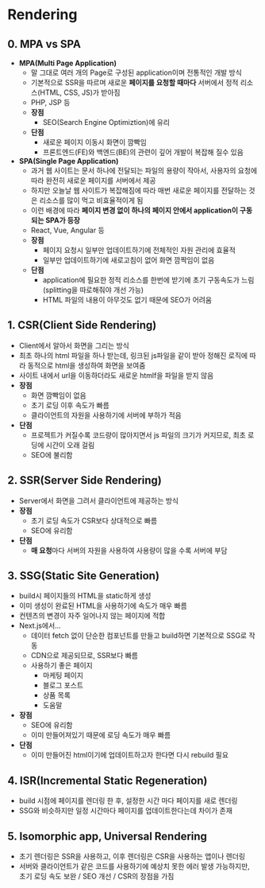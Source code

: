 # Rendering
## 0. MPA vs SPA
- **MPA(Multi Page Application)**
  - 말 그대로 여러 개의 Page로 구성된 application이며 전통적인 개발 방식
  - 기본적으로 SSR을 따르며 새로운 **페이지를 요청할 때마다** 서버에서 정적 리소스(HTML, CSS, JS)가 받아짐
  - PHP, JSP 등
  - **장점**
    - SEO(Search Engine Optimiztion)에 유리
  - **단점**
    - 새로운 페이지 이동시 화면이 깜빡임
    - 프론트엔드(FE)와 백엔드(BE)의 관련이 깊어 개발이 복잡해 질수 있음
- **SPA(Single Page Application)**
  - 과거 웹 사이트는 문서 하나에 전달되는 파일의 용량이 작아서, 사용자의 요청에 따라 완전히 새로운 페이지를 서버에서 제공
  - 하지만 오늘날 웹 사이트가 복잡해짐에 따라 매번 새로운 페이지를 전달하는 것은 리소스를 많이 먹고 비효율적이게 됨
  - 이런 배경에 따라 **페이지 변경 없이 하나의 페이지 안에서 application이 구동되는 SPA가 등장**
  - React, Vue, Angular 등
  - **장점**
    - 페이지 요청시 일부만 업데이트하기에 전체적인 자원 관리에 효율적
    - 일부만 업데이트하기에 새로고침이 없어 화면 깜짝임이 없음
  - **단점**
    - application에 필요한 정적 리소스를 한번에 받기에 초기 구동속도가 느림(splitting을 따로해줘야 개선 가능)
    - HTML 파일의 내용이 아무것도 없기 때문에 SEO가 어려움
## 1. CSR(Client Side Rendering)
- Client에서 알아서 화면을 그리는 방식
- 최초 하나의 html 파일을 하나 받는데, 링크된 js파일을 같이 받아 정해진 로직에 따라 동적으로 html을 생성하여 화면을 보여줌
- 사이트 내에서 url을 이동하더라도 새로운 htmlf을 파일을 받지 않음
- **장점**
  - 화면 깜빡임이 없음
  - 초기 로딩 이후 속도가 빠름
  - 클라이언트의 자원을 사용하기에 서버에 부하가 적음
- **단점**
  - 프로젝트가 커질수록 코드량이 많아지면서 js 파일의 크기가 커지므로, 최초 로딩에 시간이 오래 걸림
  - SEO에 불리함
## 2. SSR(Server Side Rendering)
- Server에서 화면을 그려서 클라이언트에 제공하는 방식
- **장점**
  - 초기 로딩 속도가 CSR보다 상대적으로 빠름
  - SEO에 유리함
- **단점**
  - **매 요청**마다 서버의 자원을 사용하여 사용량이 많을 수록 서버에 부담
## 3. SSG(Static Site Generation)
- build시 페이지들의 HTML을 static하게 생성
- 이미 생성이 완료된 HTML을 사용하기에 속도가 매우 빠름
- 컨텐츠의 변경이 자주 일어나지 않는 페이지에 적합
- Next.js에서...
  - 데이터 fetch 없이 단순한 컴포넌트를 만들고 build하면 기본적으로 SSG로 작동
  - CDN으로 제공되므로, SSR보다 빠름
  - 사용하기 좋은 페이지
    - 마케팅 페이지
    - 블로그 포스트
    - 상품 목록
    - 도움말
- **장점**
  - SEO에 유리함
  - 이미 만들어져있기 때문에 로딩 속도가 매우 빠름
- **단점**
  - 이미 만들어진 html이기에 업데이트하고자 한다면 다시 rebuild 필요
## 4. ISR(Incremental Static Regeneration)
- build 시점에 페이지를 렌더링 한 후, 설정한 시간 마다 페이지를 새로 렌더링
- SSG와 비슷하지만 일정 시간마다 페이지를 업데이트한다는데 차이가 존재
## 5. Isomorphic app, Universal Rendering
- 초기 렌더링은 SSR을 사용하고, 이후 렌더링은 CSR을 사용하는 앱이나 렌더링
- 서버와 클라이언트가 같은 코드를 사용하기에 예상치 못한 에러 발생 가능하지만, 초기 로딩 속도 보완 / SEO 개선 / CSR의 장점을 가짐